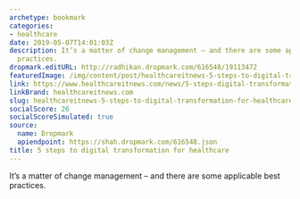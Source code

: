 ```yaml
---
archetype: bookmark
categories:
- healthcare
date: 2019-05-07T14:01:03Z
description: It’s a matter of change management – and there are some applicable best
  practices.
dropmark.editURL: http://radhikan.dropmark.com/616548/19113472
featuredImage: /img/content/post/healthcareitnews-5-steps-to-digital-transformation-for-healthcare.png
link: https://www.healthcareitnews.com/news/5-steps-digital-transformation-healthcare
linkBrand: healthcareitnews.com
slug: healthcareitnews-5-steps-to-digital-transformation-for-healthcare
socialScore: 26
socialScoreSimulated: true
source:
  name: Dropmark
  apiendpoint: https://shah.dropmark.com/616548.json
title: 5 steps to digital transformation for healthcare
---
```

It’s a matter of change management – and there are some applicable best practices.